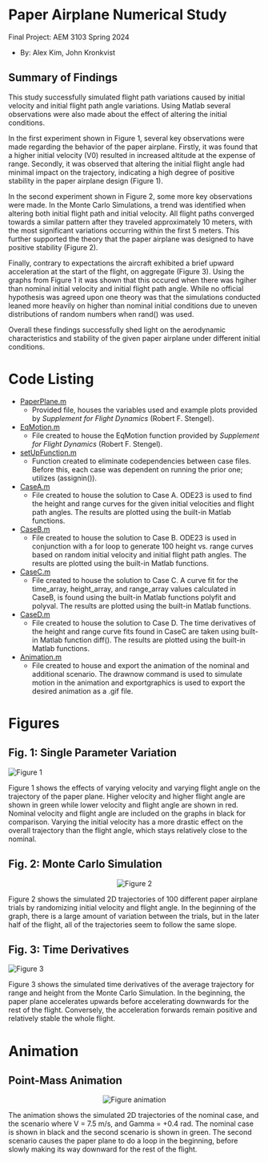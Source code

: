 # Paper Airplane Numerical Study
  Final Project: AEM 3103 Spring 2024

  - By: Alex Kim, John Kronkvist

  ## Summary of Findings
  This study successfully simulated flight path variations caused by initial velocity and initial flight path angle variations. Using Matlab several observations were also made about the effect of altering the initial conditions.

In the first experiment shown in Figure 1,  several key observations were made regarding the behavior of the paper airplane. Firstly, it was found that a higher initial velocity (V0) resulted in increased altitude at the expense of range. Secondly, it was observed that altering the initial flight angle had minimal impact on the trajectory, indicating a high degree of positive stability in the paper airplane design (Figure 1).

In the second experiment shown in Figure 2, some more key observations were made. In the Monte Carlo Simulations, a trend was identified when altering both initial flight path and initial velocity. All flight paths converged towards a similar pattern after they traveled approximately 10 meters, with the most significant variations occurring within the first 5  meters. This further supported the theory that the paper airplane was designed to have positive stability (Figure 2).

Finally, contrary to expectations the aircraft exhibited a brief upward acceleration at the start of the flight, on aggregate (Figure 3). Using the graphs from Figure 1 it was shown that this occured when there was hgiher than nominal initial velocity and initial flight path angle. While no official hypothesis was agreed upon one theory was that the simulations conducted leaned more heavily on higher than nominal initial conditions due to uneven distributions of random numbers when rand() was used. 

Overall these findings successfully shed light on the aerodynamic characteristics and stability of the given paper airplane under different initial conditions.

 
  # Code Listing
  - [PaperPlane.m](main/PaperPlane.m)
    - Provided file, houses the variables used and example plots provided by *Supplement for Flight Dynamics* (Robert F. Stengel).
  - [EqMotion.m](main/EqMotion.m)
    - File created to house the EqMotion function provided by *Supplement for Flight Dynamics* (Robert F. Stengel).
  - [setUpFunction.m](main/setUpFunction.m)
    - Function created to eliminate codependencies between case files. Before this, each case was dependent on running the prior one; utilizes (assignin()).
  - [CaseA.m](main/CaseA.m) 
    - File created to house the solution to Case A. ODE23 is used to find the height and range curves for the given initial velocities and flight path angles. The results are plotted using the built-in Matlab functions.
  - [CaseB.m](main/CaseB.m) 
    - File created to house the solution to Case B. ODE23 is used in conjunction with a for loop to generate 100 height vs. range curves based on random initial velocity and initial flight path angles. The results are plotted using the built-in Matlab functions.
  - [CaseC.m](main/CaseC.m) 
    - File created to house the solution to Case C. A curve fit for the time_array, height_array, and range_array values calculated in CaseB, is found using the built-in Matlab functions polyfit and polyval. The results are plotted using the built-in Matlab functions.
  - [CaseD.m](main/CaseD.m)
    - File created to house the solution to Case D. The time derivatives of the height and range curve fits found in CaseC are taken using built-in Matlab function diff(). The results are plotted using the built-in Matlab functions.
  - [Animation.m](main/Animation.m) 
    - File created to house and export the animation of the nominal and additional scenario. The drawnow command is used to simulate motion in the animation and exportgraphics is used to export the desired animation as a .gif file.

  # Figures
  ## Fig. 1: Single Parameter Variation
  ![Figure 1](https://github.umn.edu/Kim01598/AEM3103/blob/main/figures/Figure%201.png)

  Figure 1 shows the effects of varying velocity and varying flight angle on the trajectory of the paper plane. Higher velocity and higher flight angle are shown in green while lower velocity and flight angle are shown in red. Nominal velocity and flight angle are included on the graphs in black for comparison. Varying the initial velocity has a more drastic effect on the overall trajectory than the flight angle, which stays relatively close to the nominal.

  ## Fig. 2: Monte Carlo Simulation
  <p align="center">
    <img src="https://media.github.umn.edu/user/28453/files/58ff6a8a-16a6-4dc0-85d4-acc07b04e3d1" alt="Figure 2">
  </p>

  Figure 2 shows the simulated 2D trajectories of 100 different paper airplane trials by randomizing initial velocity and flight angle. In the beginning of the graph, there is a large amount of variation between the trials, but in the later half of the flight, all of the trajectories seem to follow the same slope.

 ## Fig. 3: Time Derivatives
 ![Figure 3](https://github.umn.edu/Kim01598/AEM3103/blob/main/figures/Figure%203.png)
  
  Figure 3 shows the simulated time derivatives of the average trajectory for range and height from the Monte Carlo Simulation. In the beginning, the paper plane accelerates upwards before accelerating downwards for the rest of the flight. Conversely, the acceleration forwards remain positive and relatively stable the whole flight.

 # Animation
 ## Point-Mass Animation
  <p align="center">
    <img src="https://media.github.umn.edu/user/28453/files/58955536-f7d5-4857-bc17-1129fec0526c" alt="Figure animation">
  </p>
  The animation shows the simulated 2D trajectories of the nominal case, and the scenario where V = 7.5 m/s, and Gamma = +0.4 rad. The nominal case is shown in black and the second scenario is shown in green. The second scenario causes the paper plane to do a loop in the beginning, before slowly making its way downward for the rest of the flight.

